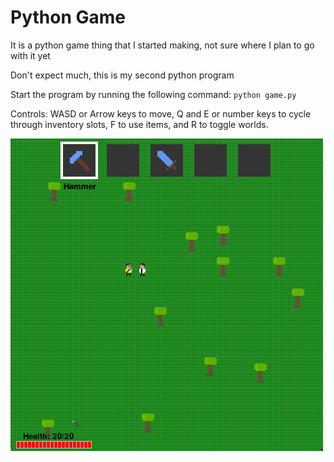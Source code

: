 # Python Game
It is a python game thing that I started making, not sure where I plan to go with it yet

Don't expect much, this is my second python program

Start the program by running the following command: `python game.py`

Controls: WASD or Arrow keys to move, Q and E or number keys to cycle through inventory slots, F to use items, and R to toggle worlds.

![Sceenshot of game](https://github.com/Trains77/pythongame/blob/main/screenshots/screenshot1.png)
